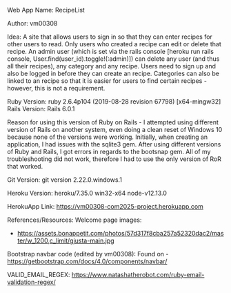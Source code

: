 Web App Name: RecipeList

Author: vm00308

Idea:
A site that allows users to sign in so that they can enter recipes for other users to read. Only users who created a recipe can edit or delete that recipe. An admin user (which is set via the rails console [heroku run rails console, User.find(user_id).toggle!(:admin)]) can delete any user (and thus all their recipes), any category and any recipe. Users need to sign up and also be logged in before they can create an recipe. Categories can also be linked to an recipe so that it is easier for users to find certain recipes - however, this is not a requirement.

Ruby Version: ruby 2.6.4p104 (2019-08-28 revision 67798) [x64-mingw32]
Rails Version: Rails 6.0.1 
 
Reason for using this version of Ruby on Rails - I attempted using different version of Rails on another system, even doing a clean reset of Windows 10 because none of the versions were working. Initially, when creating an application, I had issues with the sqlite3 gem. After using different versions of Ruby and Rails, I got errors in regards to the bootsnap gem. All of my troubleshooting did not work, therefore I had to use the only version of RoR that worked. 

Git Version: git version 2.22.0.windows.1

Heroku Version: heroku/7.35.0 win32-x64 node-v12.13.0

HerokuApp Link: https://vm00308-com2025-project.herokuapp.com


References/Resources:
Welcome page images:
- https://assets.bonappetit.com/photos/57d317f8cba257a52320dac2/master/w_1200,c_limit/gjusta-main.jpg

Bootstrap navbar code (edited by vm00308):
Found on - https://getbootstrap.com/docs/4.0/components/navbar/

VALID_EMAIL_REGEX: https://www.natashatherobot.com/ruby-email-validation-regex/